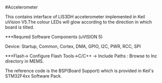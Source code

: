 #Accelerometer

This contains interface of LIS3DH accelerometer implemented in Keil uVision V5.The colour LEDs will glow
according to the direction in which board is tilted.

***Requred Software Components (uVISION 5)

Device: Startup, Common, Cortex, DMA, GPIO, I2C, PWR, RCC, SPI 

***Flash-> Configure Flash Tools->C/C++ -> Include Paths : Browse to Inc directory in MEMS.

The reference code is the BSP(Board Support) which is provided in Keil's STM32F4xx Software Pack.
